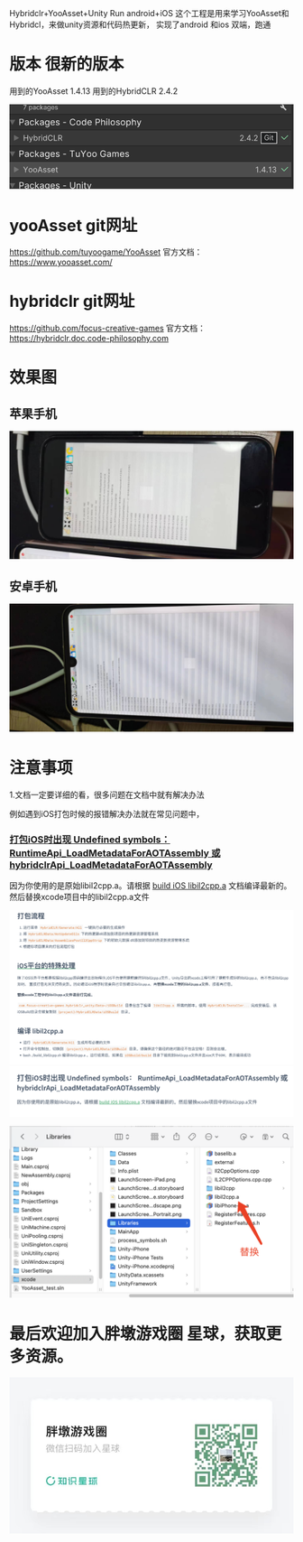 Hybridclr+YooAsset+Unity Run android+iOS
这个工程是用来学习YooAsset和Hybridcl，来做unity资源和代码热更新，
实现了android 和ios 双端，跑通

# 版本 很新的版本
用到的YooAsset 1.4.13
用到的HybridCLR 2.4.2


![](../文档图片存放处/D170BDDD99192FA7EE3890CB29D9999F.png)

# yooAsset git网址
https://github.com/tuyoogame/YooAsset
官方文档：https://www.yooasset.com/
# hybridclr git网址
https://github.com/focus-creative-games
官方文档：https://hybridclr.doc.code-philosophy.com

# 效果图
## 苹果手机
![](../文档图片存放处/862fc0a15dc17136f226dc2ce126605.jpg)

## 安卓手机
![](../文档图片存放处/de39b9a60d1b7a6797b4c26f98510e0.jpg)

# 注意事项
1.文档一定要详细的看，很多问题在文档中就有解决办法

例如遇到iOS打包时候的报错解决办法就在常见问题中，
### [打包iOS时出现 Undefined symbols： RuntimeApi_LoadMetadataForAOTAssembly 或 hybridclrApi_LoadMetadataForAOTAssembly](https://hybridclr.doc.code-philosophy.com/#/help/commonerrors?id=%e6%89%93%e5%8c%85ios%e6%97%b6%e5%87%ba%e7%8e%b0-undefined-symbols%ef%bc%9a-runtimeapi_loadmetadataforaotassembly-%e6%88%96-hybridclrapi_loadmetadataforaotassembly)

因为你使用的是原始libil2cpp.a。请根据 [build iOS libil2cpp.a](https://hybridclr.doc.code-philosophy.com/#/basic/buildpipeline) 文档编译最新的。然后替换xcode项目中的libil2cpp.a文件

![](../文档图片存放处/38af996cc0985be65c4a964fba002d6.png)
![](../文档图片存放处/cdce1307b75fc3bf87eb0bbb72116d2.png)

![](../文档图片存放处/bf0a2ed3e9a8d31b654532664776d03.png)


# 最后欢迎加入胖墩游戏圈 星球，获取更多资源。


![](../Readme图片/胖墩星球号.jpeg)